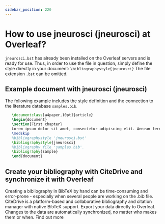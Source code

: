 ```yaml
---
sidebar_position: 220
---
```


# How to use jneurosci (jneurosci) at Overleaf?
`jneurosci.bst` has already been installed on the Overleaf servers and is ready for use. Thus, in order to use the file in question, simply define the style directly in your document: `\bibliographystyle{jneurosci}` The file extension `.bst` can be omitted.

## Example document with jneurosci (jneurosci)
The following example includes the style definition and the connection to the literature database `samples.bib`.
```tex
   \documentclass[a4paper,10pt]{article}
   \begin{document}
   \section{First chapter}
   Lorem ipsum dolor sit amet, consectetur adipiscing elit. Aenean fermentum justo massa, ut maximus mauris sodales et. Aenean vel elit a erat rhoncus pharetra.
   \medskip
   %bibliographystyle 'jneurosci.bst'
   \bibliographystyle{jneurosci}
   %bibliography file 'samples.bib'.
   \bibliography{sample}
   \end{document}
```

## Create your bibliography with CiteDrive and synchronize it with Overleaf
Creating a bibliography in BibTeX by hand can be time-consuming and error-prone - especially when several people are working on the .bib file. CiteDrive is a platform-based and collaborative bibliography and citation manager with native BibTeX support. Export your data directly to Overleaf. Changes to the data are automatically synchronized, no matter who makes them or when. Find out more